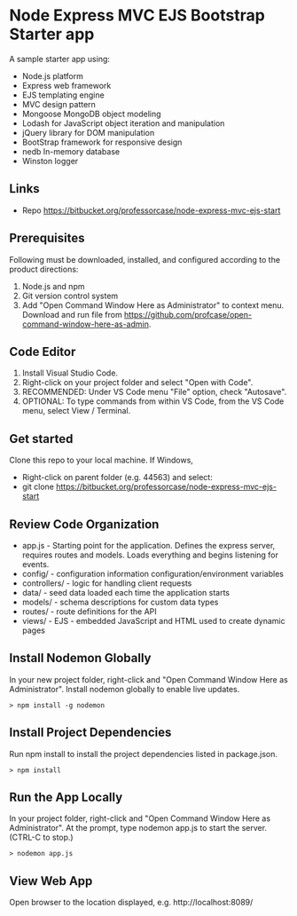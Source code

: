 # Node Express MVC EJS Bootstrap Starter app

A sample starter app using:

- Node.js platform
- Express web framework
- EJS templating engine
- MVC design pattern
- Mongoose MongoDB object modeling
- Lodash for JavaScript object iteration and manipulation 
- jQuery library for DOM manipulation
- BootStrap framework for responsive design
- nedb In-memory database
- Winston logger

## Links

- Repo <https://bitbucket.org/professorcase/node-express-mvc-ejs-start>

## Prerequisites

Following must be downloaded, installed, and configured according to the product directions: 

1. Node.js and npm 
1. Git version control system
1. Add "Open Command Window Here as Administrator" to context menu. Download and run file from <https://github.com/profcase/open-command-window-here-as-admin>.

## Code Editor

1. Install Visual Studio Code.
1. Right-click on your project folder and select "Open with Code".
1. RECOMMENDED: Under VS Code menu "File" option, check "Autosave".
1. OPTIONAL: To type commands from within VS Code, from the VS Code menu, select View /  Terminal.

## Get started

Clone this repo to your local machine. If Windows, 

- Right-click on parent folder (e.g. 44563) and select:
- git clone https://bitbucket.org/professorcase/node-express-mvc-ejs-start

## Review Code Organization

- app.js - Starting point for the application. Defines the express server, requires routes and models. Loads everything and begins listening for events.
- config/ - configuration information configuration/environment variables
- controllers/ - logic for handling client requests
- data/ - seed data loaded each time the application starts
- models/ - schema descriptions for custom data types
- routes/ - route definitions for the API
- views/ - EJS - embedded JavaScript and HTML used to create dynamic pages

## Install Nodemon Globally

In your new project folder, right-click and "Open Command Window Here as Administrator". Install nodemon globally to enable live updates.

```DOS
> npm install -g nodemon
```

## Install Project Dependencies

Run npm install to install the project dependencies listed in package.json.

```DOS
> npm install
```

## Run the App Locally

In your project folder, right-click and "Open Command Window Here as Administrator". At the prompt, type nodemon app.js to start the server.  (CTRL-C to stop.)

```DOS
> nodemon app.js
```

## View Web App

Open browser to the location displayed, e.g. http://localhost:8089/
